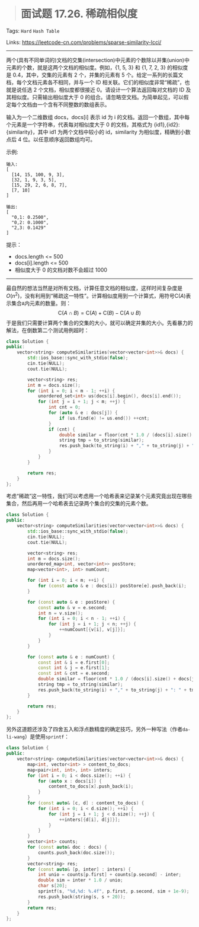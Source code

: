 > # 面试题 17.26. 稀疏相似度

Tags: `Hard` `Hash Table`

Links: https://leetcode-cn.com/problems/sparse-similarity-lcci/

------

两个(具有不同单词的)文档的交集(intersection)中元素的个数除以并集(union)中元素的个数，就是这两个文档的相似度。例如，{1, 5, 3} 和 {1, 7, 2, 3} 的相似度是 0.4，其中，交集的元素有 2 个，并集的元素有 5 个。给定一系列的长篇文档，每个文档元素各不相同，并与一个 ID 相关联。它们的相似度非常“稀疏”，也就是说任选 2 个文档，相似度都很接近 0。请设计一个算法返回每对文档的 ID 及其相似度。只需输出相似度大于 0 的组合。请忽略空文档。为简单起见，可以假定每个文档由一个含有不同整数的数组表示。

输入为一个二维数组 docs，docs[i] 表示 id 为 i 的文档。返回一个数组，其中每个元素是一个字符串，代表每对相似度大于 0 的文档，其格式为 {id1},{id2}: {similarity}，其中 id1 为两个文档中较小的 id，similarity 为相似度，精确到小数点后 4 位。以任意顺序返回数组均可。

示例:

```
输入: 
[
  [14, 15, 100, 9, 3],
  [32, 1, 9, 3, 5],
  [15, 29, 2, 6, 8, 7],
  [7, 10]
]
```

```
输出:
[
  "0,1: 0.2500",
  "0,2: 0.1000",
  "2,3: 0.1429"
]
```

提示：

* docs.length <= 500
* docs[i].length <= 500
* 相似度大于 0 的文档对数不会超过 1000

----

最自然的想法当然是对所有文档，计算任意文档的相似度，这样时间复杂度是$O(n^2)$，没有利用到“稀疏这一特性”。计算相似度用到一个计算式，用符号$\text{C}(A)$表示集合`A`内元素的数量。则：
$$
\text{C}(A \cap B) = \text{C}(A) + \text{C}(B) - \text{C}(A \cup B)
$$
于是我们只需要计算两个集合的交集的大小，就可以确定并集的大小。先看暴力的解法，在倒数第二个测试用例超时：

```c++
class Solution {
public:
    vector<string> computeSimilarities(vector<vector<int>>& docs) {
        std::ios_base::sync_with_stdio(false);
		cin.tie(NULL);
		cout.tie(NULL);

        vector<string> res;
        int m = docs.size();
        for (int i = 0; i < m - 1; ++i) {
            unordered_set<int> us(docs[i].begin(), docs[i].end());
            for (int j = i + 1; j < m; ++j) {
                int cnt = 0;
                for (auto & e : docs[j]) {
                    if (us.find(e) != us.end()) ++cnt;
                } 
                if (cnt) {
                    double similar = floor(cnt * 1.0 / (docs[i].size() + docs[j].size() - cnt) * 10000.0 + 0.5) / 10000.0;
                    string tmp = to_string(similar);
                    res.push_back(to_string(i) + "," + to_string(j) + ": " + tmp.substr(0, 6));
                }
            }
        }

        return res;
    }
};
```

考虑“稀疏”这一特性，我们可以考虑用一个哈希表来记录某个元素究竟出现在哪些集合，然后再用一个哈希表去记录两个集合的交集的元素个数。

```c++
class Solution {
public:
    vector<string> computeSimilarities(vector<vector<int>>& docs) {
        std::ios_base::sync_with_stdio(false);
		cin.tie(NULL);
		cout.tie(NULL);

        vector<string> res;
        int m = docs.size();
    	unordered_map<int, vector<int>> posStore;
    	map<vector<int>, int> numCount;

    	for (int i = 0; i < m; ++i) {
    		for (const auto & e : docs[i]) posStore[e].push_back(i);
    	}

    	for (const auto & e : posStore) {
    		const auto & v = e.second;
    		int n = v.size();
    		for (int i = 0; i < n - 1; ++i) {
    			for (int j = i + 1; j < n; ++j) {
    				++numCount[{v[i], v[j]}];
    			}
    		}
    	}

    	for (const auto & e : numCount) {
    		const int & i = e.first[0];
    		const int & j = e.first[1];
    		const int & cnt = e.second;
    		double similar = floor(cnt * 1.0 / (docs[i].size() + docs[j].size() - cnt) * 10000.0 + 0.5) / 10000.0;
    		string tmp = to_string(similar);
            res.push_back(to_string(i) + "," + to_string(j) + ": " + tmp.substr(0, 6));
    	}

        return res;
    }
};
```

另外这道题还涉及了四舍五入和浮点数精度的确定技巧，另外一种写法（作者`da-li-wang`）是使用`sprintf`：

```c++
class Solution {
public:
    vector<string> computeSimilarities(vector<vector<int>>& docs) {
        map<int, vector<int> > content_to_docs;
        map<pair<int, int>, int> inters;
        for (int i = 0; i < docs.size(); ++i) {
            for (auto x : docs[i]) {
                content_to_docs[x].push_back(i);
            }
        }
        for (const auto& [c, d] : content_to_docs) {
            for (int i = 0; i < d.size(); ++i) {
                for (int j = i + 1; j < d.size(); ++j) {
                    ++inters[{d[i], d[j]}];
                }
            }
        }
        vector<int> counts;
        for (const auto& doc : docs) {
            counts.push_back(doc.size());
        }
        vector<string> res;
        for (const auto& [p, inter] : inters) {
            int unio = counts[p.first] + counts[p.second] - inter;
            double sim = inter * 1.0 / unio;
            char s[20];
            sprintf(s, "%d,%d: %.4f", p.first, p.second, sim + 1e-9);
            res.push_back(string(s, s + 20));
        }
        return res;
    }
};
```



